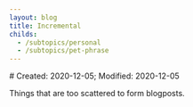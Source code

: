 ```yaml
---
layout: blog
title: Incremental
childs:
  - /subtopics/personal
  - /subtopics/pet-phrase
---
```

<span class="hidden-text"># Created: 2020-12-05; Modified: 2020-12-05</span>

Things that are too scattered to form blogposts.
